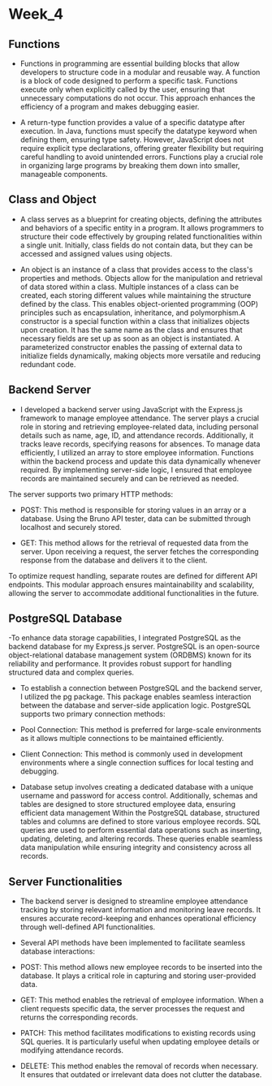 # Week_4
## Functions

- Functions in programming are essential building blocks that allow developers to structure code in a modular and reusable way. A function is a block of code designed to perform a specific task. Functions execute only when explicitly called by the user, ensuring that unnecessary computations do not occur. This approach enhances the efficiency of a program and makes debugging easier.

- A return-type function provides a value of a specific datatype after execution. In Java, functions must specify the datatype keyword when defining them, ensuring type safety. However, JavaScript does not require explicit type declarations, offering greater flexibility but requiring careful handling to avoid unintended errors. Functions play a crucial role in organizing large programs by breaking them down into smaller, manageable components.

## Class and Object

- A class serves as a blueprint for creating objects, defining the attributes and behaviors of a specific entity in a program. It allows programmers to structure their code effectively by grouping related functionalities within a single unit. Initially, class fields do not contain data, but they can be accessed and assigned values using objects.

- An object is an instance of a class that provides access to the class's properties and methods. Objects allow for the manipulation and retrieval of data stored within a class. Multiple instances of a class can be created, each storing different values while maintaining the structure defined by the class. This enables object-oriented programming (OOP) principles such as encapsulation, inheritance, and polymorphism.A constructor is a special function within a class that initializes objects upon creation. It has the same name as the class and ensures that necessary fields are set up as soon as an object is instantiated. A parameterized constructor enables the passing of external data to initialize fields dynamically, making objects more versatile and reducing redundant code.

## Backend Server

- I developed a backend server using JavaScript with the Express.js framework to manage employee attendance. The server plays a crucial role in storing and retrieving employee-related data, including personal details such as name, age, ID, and attendance records. Additionally, it tracks leave records, specifying reasons for absences.
To manage data efficiently, I utilized an array to store employee information. Functions within the backend process and update this data dynamically whenever required. By implementing server-side logic, I ensured that employee records are maintained securely and can be retrieved as needed.

The server supports two primary HTTP methods:

- POST: This method is responsible for storing values in an array or a database. Using the Bruno API tester, data can be submitted through localhost and securely stored.

- GET: This method allows for the retrieval of requested data from the server. Upon receiving a request, the server fetches the corresponding response from the database and delivers it to the client.

To optimize request handling, separate routes are defined for different API endpoints. This modular approach ensures maintainability and scalability, allowing the server to accommodate additional functionalities in the future.

## PostgreSQL Database

-To enhance data storage capabilities, I integrated PostgreSQL as the backend database for my Express.js server. PostgreSQL is an open-source object-relational database management system (ORDBMS) known for its reliability and performance. It provides robust support for handling structured data and complex queries.

- To establish a connection between PostgreSQL and the backend server, I utilized the pg package. This package enables seamless interaction between the database and server-side application logic. PostgreSQL supports two primary connection methods:

- Pool Connection: This method is preferred for large-scale environments as it allows multiple connections to be maintained efficiently.

- Client Connection: This method is commonly used in development environments where a single connection suffices for local testing and debugging.

- Database setup involves creating a dedicated database with a unique username and password for access control. Additionally, schemas and tables are designed to store structured employee data, ensuring efficient data management Within the PostgreSQL database, structured tables and columns are defined to store various employee records. SQL queries are used to perform essential data operations such as inserting, updating, deleting, and altering records. These queries enable seamless data manipulation while ensuring integrity and consistency across all records.

## Server Functionalities

- The backend server is designed to streamline employee attendance tracking by storing relevant information and monitoring leave records. It ensures accurate record-keeping and enhances operational efficiency through well-defined API functionalities.

- Several API methods have been implemented to facilitate seamless database interactions:

- POST: This method allows new employee records to be inserted into the database. It plays a critical role in capturing and storing user-provided data.

- GET: This method enables the retrieval of employee information. When a client requests specific data, the server processes the request and returns the corresponding records.

- PATCH: This method facilitates modifications to existing records using SQL queries. It is particularly useful when updating employee details or modifying attendance records.

- DELETE: This method enables the removal of records when necessary. It ensures that outdated or irrelevant data does not clutter the database.


